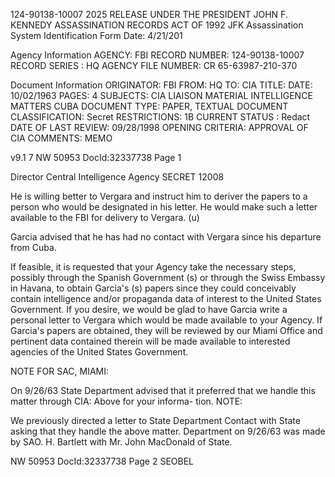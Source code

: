 124-90138-10007
2025 RELEASE UNDER THE PRESIDENT JOHN F. KENNEDY ASSASSINATION RECORDS ACT OF 1992
JFK Assassination System
Identification Form
Date: 4/21/201

Agency Information
AGENCY: FBI
RECORD NUMBER: 124-90138-10007
RECORD SERIES : HQ
AGENCY FILE NUMBER: CR 65-63987-210-370

Document Information
ORIGINATOR: FBI
FROM: HQ
TO: CIA
TITLE:
DATE: 10/02/1963
PAGES: 4
SUBJECTS: CIA LIAISON MATERIAL
INTELLIGENCE MATTERS CUBA
DOCUMENT TYPE: PAPER, TEXTUAL DOCUMENT
CLASSIFICATION: Secret
RESTRICTIONS: 1B
CURRENT STATUS : Redact
DATE OF LAST REVIEW: 09/28/1998
OPENING CRITERIA: APPROVAL OF CIA
COMMENTS: MEMO

v9.1 7
NW 50953 DocId:32337738 Page 1

Director
Central Intelligence Agency SECRET 12008

He is willing better to Vergara
and instruct him to deriver the papers to a person who
would be designated in his letter. He would make such
a letter available to the FBI for delivery to Vergara. (u)

Garcia advised that he has had no contact with
Vergara since his departure from Cuba.

If feasible, it is requested that your Agency take
the necessary steps, possibly through the Spanish Government (s)
or through the Swiss Embassy in Havana, to obtain Garcia's (s)
papers since they could conceivably contain intelligence and/or
propaganda data of interest to the United States Government.
If you desire, we would be glad to have Garcia write a personal
letter to Vergara which would be made available to your Agency.
If Garcia's papers are obtained, they will be reviewed by our
Miami Office and pertinent data contained therein will be made
available to interested agencies of the United States Government.

NOTE FOR SAC, MIAMI:

On 9/26/63 State Department advised that it preferred
that we handle this matter through CIA: Above for your informa-
tion.
NOTE:

We previously directed a letter to State Department
Contact with State
asking that they handle the above matter.
Department on 9/26/63 was made by SAO. H. Bartlett with
Mr. John MacDonald of State.

NW 50953 DocId:32337738 Page 2
SEOBEL
